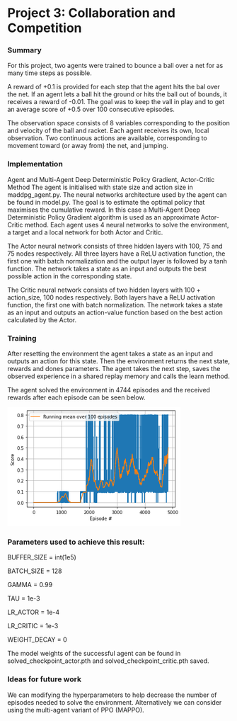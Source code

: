 # Project 3: Collaboration and Competition
### Summary
For this project, two agents were trained to bounce a ball over a net for as many time steps as possible.

A reward of +0.1 is provided for each step that the agent hits the bal over the net. If an agent lets a ball hit the ground or hits the ball out of bounds, it receives a reward of -0.01. The goal was to keep the vall in play and to get an average score of +0.5 over 100 consecutive episodes.

The observation space consists of 8 variables corresponding to the position and velocity of the ball and racket. Each agent receives its own, local observation. Two continuous actions are available, corresponding to movement toward (or away from) the net, and jumping.

### Implementation
Agent and Multi-Agent Deep Deterministic Policy Gradient, Actor-Critic Method
The agent is initialised with state size and action size in maddpg_agent.py. The neural networks architecture used by the agent can be found in model.py. The goal is to estimate the optimal policy that maximises the cumulative reward. In this case a Multi-Agent Deep Deterministic Policy Gradient algorithm is used as an approximate Actor-Critic method. Each agent uses 4 neural networks to solve the environment, a target and a local network for both Actor and Critic.

The Actor neural network consists of three hidden layers with 100, 75 and 75 nodes respectively. All three layers have a ReLU activation function, the first one with batch normalization and the output layer is followed by a tanh function. The network takes a state as an input and outputs the best possible action in the corresponding state.

The Critic neural network consists of two hidden layers with 100 + action_size, 100 nodes respectively. Both layers have a ReLU activation function, the first one with batch normalization. The network takes a state as an input and outputs an action-value function based on the best action calculated by the Actor.

### Training
After resetting the environment the agent takes a state as an input and outputs an action for this state. Then the environment returns the next state, rewards and dones parameters. The agent takes the next step, saves the observed experience in a shared replay memory and calls the learn method.

The agent solved the environment in 4744 episodes and the received rewards after each episode can be seen below.

![rewards](rewards.png)


### Parameters used to achieve this result:
BUFFER_SIZE = int(1e5)

BATCH_SIZE = 128

GAMMA = 0.99

TAU = 1e-3

LR_ACTOR = 1e-4

LR_CRITIC = 1e-3

WEIGHT_DECAY = 0

The model weights of the successful agent can be found in solved_checkpoint_actor.pth and solved_checkpoint_critic.pth saved.

### Ideas for future work
We can modifying the hyperparameters to help decrease the number of episodes needed to solve the environment. Alternatively we can consider using the multi-agent variant of PPO (MAPPO).
